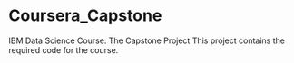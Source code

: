 # Coursera_Capstone
IBM Data Science Course: The Capstone Project
This project contains the required code for the course.
